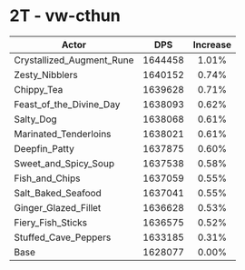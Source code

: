 # 2T - vw-cthun
| Actor | DPS | Increase |
|---|:---:|:---:|
|Crystallized_Augment_Rune|1644458|1.01%|
|Zesty_Nibblers|1640152|0.74%|
|Chippy_Tea|1639628|0.71%|
|Feast_of_the_Divine_Day|1638093|0.62%|
|Salty_Dog|1638068|0.61%|
|Marinated_Tenderloins|1638021|0.61%|
|Deepfin_Patty|1637875|0.60%|
|Sweet_and_Spicy_Soup|1637538|0.58%|
|Fish_and_Chips|1637059|0.55%|
|Salt_Baked_Seafood|1637041|0.55%|
|Ginger_Glazed_Fillet|1636628|0.53%|
|Fiery_Fish_Sticks|1636575|0.52%|
|Stuffed_Cave_Peppers|1633185|0.31%|
|Base|1628077|0.00%|
